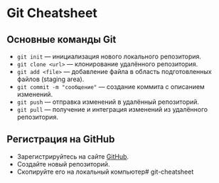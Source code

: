 # Git Cheatsheet

## Основные команды Git

- `git init` — инициализация нового локального репозитория.
- `git clone <url>` — клонирование удалённого репозитория.
- `git add <file>` — добавление файла в область подготовленных файлов (staging area).
- `git commit -m "сообщение"` — создание коммита с описанием изменений.
- `git push` — отправка изменений в удалённый репозиторий.
- `git pull` — получение и интеграция изменений из удалённого репозитория.

## Регистрация на GitHub

- Зарегистрируйтесь на сайте [GitHub](https://github.com/).
- Создайте новый репозиторий.
- Скопируйте его на локальный компьютер# git-cheatsheet
